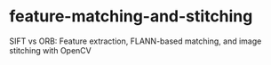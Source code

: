 # feature-matching-and-stitching
SIFT vs ORB: Feature extraction, FLANN-based matching, and image stitching with OpenCV
